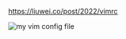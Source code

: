 
https://liuwei.co/post/2022/vimrc

![my vim config file](https://static.liuwei.co/202210/1665724052.png)


